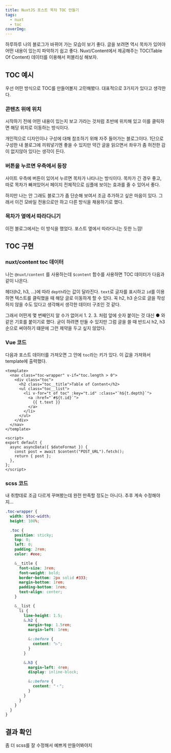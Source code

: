 ```yaml
---
title: NuxtJS 포스트 목차 TOC 만들기
tags:
  - nuxt
  - toc
coverImg:
---
```


하루하루 나의 블로그가 바뀌어 가는 모습이 보기 좋다. 글을 보려면 역시 목차가 있어야 어떤 내용이 있는지 파악하기 쉽고 좋다. Nuxt/Content에서 제공해주는 TOC(Table Of Content) 데이터를 이용해서 퍼블리싱 해보자.

<!--more-->

## TOC 예시

우선 어떤 방식으로 TOC를 만들어볼지 고민해봤다. 대표적으로 3가지가 있다고 생각한다.

### 콘텐츠 위에 위치

시작하기 전에 어떤 내용이 있는지 보고 가라는 것처럼 초반에 위치해 있고 이를 클릭하면 해당 위치로 이동하는 방식이다.

<post-img src="/images/22/02/23/020334.png"></post-img>

개인적으로 디자인이나 구성에 대해 참조하기 위해 자주 들어가는 블로그이다. 1단으로 구성한 내 블로그에 끼워넣기엔 좋을 수 있지만 약간 글을 읽으면서 좌우가 좀 허전한 감이 없지않아 있다는 생각이 든다.

### 버튼을 누르면 우측에서 등장

사이트 우측에 버튼이 있어서 누르면 목차가 나타나는 방식이다. 목차가 긴 경우 좋고, 따로 목차가 빠져있어서 페이지 전체적으로 심플에 보이는 효과를 줄 수 있어서 좋다.

<post-img src="/images/22/02/23/020630.gif"></post-img>

하지만 나는 안 그래도 블로그가 좀 단순해 보여서 조금 추가하고 싶은 마음이 있다. 그래서 이건 모바일 전용으로만 하고 다른 방식을 채용하기로 했다.

### 목차가 옆에서 따라다니기

이전 블로그에서는 이 방식을 했었다. 포스트 옆에서 따라다니는 듯한 느낌!

<post-img src="/images/22/02/23/020631.gif"></post-img>

## TOC 구현

### nuxt/content toc 데이터

나는 `@nuxt/content` 를 사용하는데 `$content` 함수를 사용하면 TOC 데이터가 다음과 같이 나온다.

<post-img src="/images/22/02/23/020446.png"></post-img>

헤더(h2, h3, ...)에 따라 `depth`라는 값이 달라진다. `text`로 글자를 표시하고 `id`를 이용하면 텍스트를 클릭했을 때 해당 글로 이동하게 할 수 있다. 꼭 h2, h3 순으로 글을 작성하지 않을 수도 있다고 생각해서 생각한 데이터 구조인 것 같다.

그래서 어떤게 몇 번째인지 알 수가 없어서 1. 2. 3. 처럼 앞에 숫자 붙이는 것 대신 ● 와 같은 기호를 붙이기로 했다. 굳이 하려면 만들 수 있지만 그럼 글을 쓸 때 반드시 h2, h3 순으로 써야하기 떄문에 그런 제약을 두고 싶지 않았다.

### Vue 코드

다음과 포스트 데이터를 가져오면 그 안에 `toc`라는 키가 있다. 이 값을 가져와서 template에 출력했다.

```vue [_post.vue]
<template>
  <nav class="toc-wrapper" v-if="toc.length > 0">
    <div class="toc">
      <h2 class="toc__title">Table of Content</h2>
      <ul class="toc__list">
        <li v-for="t of toc" :key="t.id" :class="`h${t.depth}`">
          <a :href="`#${t.id}`">
            {{ t.text }}
          </a>
        </li>
      </ul>
    </div>
  </nav>
</template>

<script>
export default {
  async asyncData({ $dateFormat }) {
    const post = await $content("POST_URL").fetch();
    return { post };
  },
};
</script>
```

### scss 코드

내 취향데로 조금 다르게 꾸며봤는데 완전 만족할 정도는 아니다. 추후 계속 수정해야지...

```scss [toc.scss]
.toc-wrapper {
  width: $toc-width;
  height: 100%;

  .toc {
    position: sticky;
    top: 0;
    left: 0;
    padding: 2rem;
    color: #eee;

    &__title {
      font-size: 3rem;
      font-weight: bold;
      border-bottom: 2px solid #333;
      margin-bottom: 1rem;
      padding-bottom: 1rem;
      text-align: center;
    }

    &__list {
      li {
        line-height: 1.5;
        &.h2 {
          margin-top: 1.5rem;
          margin-left: 1rem;

          &::before {
            content: "▷";
          }
        }

        &.h3 {
          margin-left: 4rem;
          display: inline-block;

          &::before {
            content: "・";
          }
        }
      }
    }
  }
}
```

## 결과 확인

<post-img src="/images/22/02/23/020502.png"></post-img>

좀 더 scss를 잘 수정해서 예쁘게 만들어봐야지
